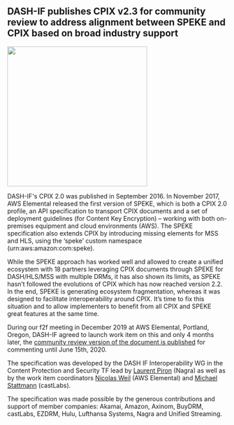 ## DASH-IF publishes CPIX v2.3 for community review to address alignment between SPEKE and CPIX based on broad industry support 

<a href="https://dashif.org/guidelines/#dash-if-technical-specification-live-media-ingest" target="_blank" rel="noopener noreferrer"><img height="320px"  src="https://dashif-documents.azurewebsites.net/Cpix/community-review/Diagrams/DocumentKeyStructure.png" alt="" /></a>

DASH-IF's CPIX 2.0 was published in September 2016. In November 2017, AWS Elemental released the first version of SPEKE, which is both a CPIX 2.0 profile, an API specification to transport CPIX documents and a set of deployment guidelines (for Content Key Encryption) – working with both on-premises equipment and cloud environments (AWS). The SPEKE specification also extends CPIX by introducing missing elements for MSS and HLS, using the ‘speke’ custom namespace (urn:aws:amazon:com:speke).

While the SPEKE approach has worked well and allowed to create a unified ecosystem with 18 partners leveraging CPIX documents through SPEKE for DASH/HLS/MSS with multiple DRMs, it has also shown its limits, as SPEKE hasn’t followed the evolutions of CPIX which has now reached version 2.2. In the end, SPEKE is generating ecosystem fragmentation, whereas it was designed to facilitate interoperability around CPIX. It’s time to fix this situation and to allow implementers to benefit from all CPIX and SPEKE great features at the same time.

During our f2f meeting in December 2019 at AWS Elemental, Portland, Oregon, DASH-IF agreed to launch work item on this and only 4 months later, the <a href="https://dashif.org/guidelines/#speke-cpix-alignment">community review version of the document is published</a> for commenting until June 15th, 2020.

The specification was developed by the DASH IF Interoperability WG in the Content Protection and Security TF lead by <a href="https://www.linkedin.com/in/laurentpiron/">Laurent Piron</a> (Nagra) as well as by the work item coordinators <a href="https://www.linkedin.com/in/nicolasweil/">Nicolas Weil</a> (AWS Elemental) and <a href="https://www.linkedin.com/in/michael-stattmann-a22719/">Michael Stattmann</a> (castLabs). 

The specification was made possible by the generous contributions and support of member companies: Akamai, Amazon, Axinom, BuyDRM, castLabs,	EZDRM, Hulu, Lufthansa Systems, Nagra	and Unified Streaming.

